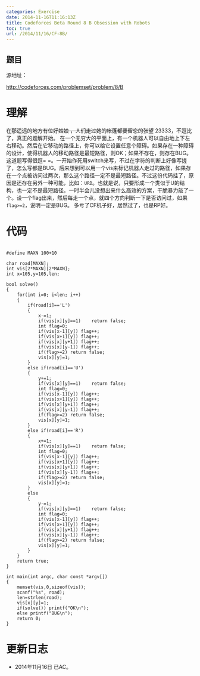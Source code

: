 ```yaml
---
categories: Exercise
date: 2014-11-16T11:16:13Z
title: Codeforces Beta Round 8 B Obsession with Robots
toc: true
url: /2014/11/16/CF-8B/
---
```


## 题目
源地址：

http://codeforces.com/problemset/problem/8/B

# 理解
~~在那遥远的地方有位好姑娘 ，人们走过她的帐篷都要留恋的张望~~
23333，不逗比了，真正的题解开始。
在一个无穷大的平面上，有一个机器人可以自由地上下左右移动。然后在它移动的路径上，你可以给它设置任意个障碍。如果存在一种障碍的设计，使得机器人的移动路径是最短路径，则OK；如果不存在，则存在BUG。
这道题写得很逗= =。一开始作死用switch来写，不过在字符的判断上好像写搓了，怎么写都是BUG。后来想到可以用一个vis来标记机器人走过的路径，如果存在一个点被访问过两次，那么这个路径一定不是最短路径。不过这份代码挂了，原因是还存在另外一种可能，比如：`URD`。也就是说，只要形成一个类似于U的结构，也一定不是最短路径。一时半会儿没想出来什么高效的方案，干脆暴力敲了一个。设一个flag出来，然后每走一个点，就四个方向判断一下是否访问过，如果`flag>=2`，说明一定是BUG。
多亏了CF机子好，居然过了，也是RP好。


<!--more-->

# 代码

```

#define MAXN 100+10

char road[MAXN];
int vis[2*MAXN][2*MAXN];
int x=105,y=105,len;

bool solve()
{
    for(int i=0; i<len; i++)
    {
        if(road[i]=='L')
        {
            x-=1;
            if(vis[x][y]==1)    return false;
            int flag=0;
            if(vis[x-1][y]) flag++;
            if(vis[x+1][y]) flag++;
            if(vis[x][y+1]) flag++;
            if(vis[x][y-1]) flag++;
            if(flag>=2) return false;
            vis[x][y]=1;
        }
        else if(road[i]=='U')
        {
            y+=1;
            if(vis[x][y]==1)    return false;
            int flag=0;
            if(vis[x-1][y]) flag++;
            if(vis[x+1][y]) flag++;
            if(vis[x][y+1]) flag++;
            if(vis[x][y-1]) flag++;
            if(flag>=2) return false;
            vis[x][y]=1;
        }
        else if(road[i]=='R')
        {
            x+=1;
            if(vis[x][y]==1)    return false;
            int flag=0;
            if(vis[x-1][y]) flag++;
            if(vis[x+1][y]) flag++;
            if(vis[x][y+1]) flag++;
            if(vis[x][y-1]) flag++;
            if(flag>=2) return false;
            vis[x][y]=1;
        }
        else
        {
            y-=1;
            if(vis[x][y]==1)    return false;
            int flag=0;
            if(vis[x-1][y]) flag++;
            if(vis[x+1][y]) flag++;
            if(vis[x][y+1]) flag++;
            if(vis[x][y-1]) flag++;
            if(flag>=2) return false;
            vis[x][y]=1;
        }
    }
    return true;
}

int main(int argc, char const *argv[])
{
    memset(vis,0,sizeof(vis));
    scanf("%s", road);
    len=strlen(road);
    vis[x][y]=1;
    if(solve()) printf("OK\n");
    else printf("BUG\n");
    return 0;
}

```

# 更新日志
- 2014年11月16日 已AC。
